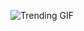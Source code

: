 
<!-- GIF_SECTION -->
![Trending GIF](https://media3.giphy.com/media/v1.Y2lkPThiYjIxNzcybzhpOHExcm1iOHc5M2Vpa2hxMndtaHltY3Vha3E2dmM0N295ZnoydSZlcD12MV9naWZzX3NlYXJjaCZjdD1n/YEoMvR2NSh5kMZqtQ8/giphy.gif)
<!-- END_GIF_SECTION -->
